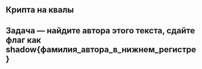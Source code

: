 ## Крипта на квалы
## Задача — найдите автора этого текста, сдайте флаг как shadow{фамилия_автора_в_нижнем_регистре}
